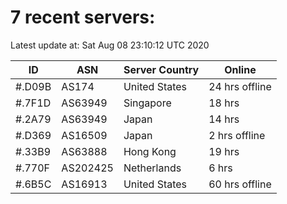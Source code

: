 # 7 recent servers:

Latest update at: Sat Aug 08 23:10:12 UTC 2020

| ID | ASN | Server Country | Online |
| -- | --- | -------------- | ------ |
| #.D09B | AS174 | United States | 24 hrs offline |
| #.7F1D | AS63949 | Singapore | 18 hrs |
| #.2A79 | AS63949 | Japan | 14 hrs |
| #.D369 | AS16509 | Japan | 2 hrs offline |
| #.33B9 | AS63888 | Hong Kong | 19 hrs |
| #.770F | AS202425 | Netherlands | 6 hrs |
| #.6B5C | AS16913 | United States | 60 hrs offline |

